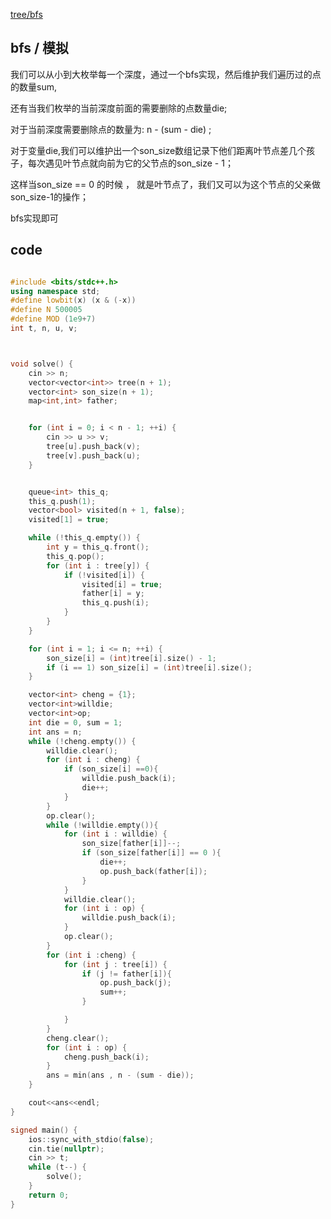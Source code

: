 <!--
 * @Author: Z-Es-0 zes18642300628@qq.com
 * @Date: 2024-10-06 16:03:05
 * @LastEditors: Z-Es-0 zes18642300628@qq.com
 * @LastEditTime: 2024-10-06 21:59:45
 * @FilePath: \Algorithm-learning-and-communication\复健\Treepruning.md
 * @Description: 这是默认设置,请设置`customMade`, 打开koroFileHeader查看配置 进行设置: https://github.com/OBKoro1/koro1FileHeader/wiki/%E9%85%8D%E7%BD%AE
-->
[tree/bfs](https://codeforces.com/problemset/problem/2018/C)

## bfs / 模拟

我们可以从小到大枚举每一个深度，通过一个bfs实现，然后维护我们遍历过的点的数量sum,

还有当我们枚举的当前深度前面的需要删除的点数量die;

对于当前深度需要删除点的数量为: n - (sum - die) ;

对于变量die,我们可以维护出一个son_size数组记录下他们距离叶节点差几个孩子，每次遇见叶节点就向前为它的父节点的son_size - 1；

这样当son_size == 0 的时候 ， 就是叶节点了，我们又可以为这个节点的父亲做son_size-1的操作；

bfs实现即可

## code

```cpp

#include <bits/stdc++.h>
using namespace std;
#define lowbit(x) (x & (-x))
#define N 500005
#define MOD (1e9+7)
int t, n, u, v;



void solve() {
    cin >> n;
    vector<vector<int>> tree(n + 1);
    vector<int> son_size(n + 1);
    map<int,int> father;


    for (int i = 0; i < n - 1; ++i) {
        cin >> u >> v;
        tree[u].push_back(v);
        tree[v].push_back(u);
    }


    queue<int> this_q;
    this_q.push(1);
    vector<bool> visited(n + 1, false);
    visited[1] = true;

    while (!this_q.empty()) {
        int y = this_q.front();
        this_q.pop();
        for (int i : tree[y]) {
            if (!visited[i]) {
                visited[i] = true;
                father[i] = y;
                this_q.push(i);
            }
        }
    }

    for (int i = 1; i <= n; ++i) {
        son_size[i] = (int)tree[i].size() - 1;
        if (i == 1) son_size[i] = (int)tree[i].size();
    }

    vector<int> cheng = {1};
    vector<int>willdie;
    vector<int>op;
    int die = 0, sum = 1;
    int ans = n;
    while (!cheng.empty()) {
        willdie.clear();
        for (int i : cheng) {
            if (son_size[i] ==0){
                willdie.push_back(i);
                die++;
            }
        }
        op.clear();
        while (!willdie.empty()){
            for (int i : willdie) {
                son_size[father[i]]--;
                if (son_size[father[i]] == 0 ){
                    die++;
                    op.push_back(father[i]);
                }
            }
            willdie.clear();
            for (int i : op) {
                willdie.push_back(i);
            }
            op.clear();
        }
        for (int i :cheng) {
            for (int j : tree[i]) {
                if (j != father[i]){
                    op.push_back(j);
                    sum++;
                }

            }
        }
        cheng.clear();
        for (int i : op) {
            cheng.push_back(i);
        }
        ans = min(ans , n - (sum - die));
    }

    cout<<ans<<endl;
}

signed main() {
    ios::sync_with_stdio(false);
    cin.tie(nullptr);
    cin >> t;
    while (t--) {
        solve();
    }
    return 0;
}
```